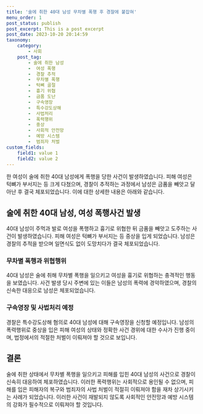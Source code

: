 ```yaml
---
title: '술에 취한 40대 남성 무차별 폭행 후 경찰에 붙잡혀'
menu_order: 1
post_status: publish
post_excerpt: This is a post excerpt
post_date: 2023-10-20 20:14:59
taxonomy:
    category:
        - 사회
    post_tag:
        - 술에 취한 남성
        -  여성 폭행
        -  경찰 추적
        -  무차별 폭행
        -  턱뼈 골절
        -  흉기 위협
        -  금품 도난
        -  구속영장
        -  특수강도상해
        -  사법처리
        -  폭력행위
        -  중상
        -  사회적 안전망
        -  예방 시스템
        -  범죄자 처벌
custom_fields:
    field1: value 1
    field2: value 2
---
```



한 여성이 술에 취한 40대 남성에게 폭행을 당한 사건이 발생하였습니다. 피해 여성은 턱뼈가 부서지는 등 크게 다쳤으며, 경찰이 추적하는 과정에서 남성은 금품을 빼앗고 달아난 후 결국 체포되었습니다. 이에 대한 상세한 내용은 아래와 같습니다.

## 술에 취한 40대 남성, 여성 폭행사건 발생
40대 남성이 주먹과 발로 여성을 폭행하고 흉기로 위협한 뒤 금품을 빼앗고 도주하는 사건이 발생하였습니다. 피해 여성은 턱뼈가 부서지는 등 중상을 입게 되었습니다. 남성은 경찰의 추적을 받으며 일면식도 없이 도망치다가 결국 체포되었습니다.

### 무차별 폭행과 위협행위
40대 남성은 술에 취해 무차별 폭행을 일으키고 여성을 흉기로 위협하는 충격적인 행동을 보였습니다. 사건 발생 당시 주변에 있는 이들은 남성의 폭력에 경악하였으며, 경찰의 신속한 대응으로 남성은 체포되었습니다.

### 구속영장 및 사법처리 예정
경찰은 특수강도상해 혐의로 40대 남성에 대해 구속영장을 신청할 예정입니다. 남성의 폭력행위로 중상을 입은 피해 여성의 상태와 정확한 사건 경위에 대한 수사가 진행 중이며, 법정에서의 적절한 처벌이 이뤄져야 할 것으로 보입니다.

## 결론
술에 취한 상태에서 무차별 폭행을 일으키고 피해를 입힌 40대 남성의 사건으로 경찰이 신속히 대응하여 체포하였습니다. 이러한 폭력행위는 사회적으로 용인될 수 없으며, 피해를 입은 피해자의 복구와 범죄자의 사법 처벌이 적절히 이뤄져야 함을 재차 상기시키는 사례가 되었습니다. 이러한 사건이 재발되지 않도록 사회적인 안전망과 예방 시스템의 강화가 필수적으로 이뤄져야 할 것입니다.
